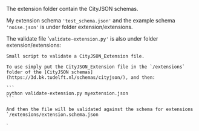 The extension folder contain the CityJSON schemas.

My extension schema `'test_schema.json'` and the example schema `'noise.json'` is under folder extension/extensions.

The validate file '`validate-extension.py'` is also under folder extension/extensions:

```
Small script to validate a CityJSON_Extension file.

To use simply put the CityJSON_Extension file in the `/extensions` folder of the [CityJSON schemas](https://3d.bk.tudelft.nl/schemas/cityjson/), and then:

​```
python validate-extension.py myextension.json
​```

And then the file will be validated against the schema for extensions `/extensions/extension.schema.json
```

`

